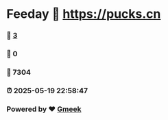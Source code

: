 # Feeday :link: https://pucks.cn 
### :page_facing_up: [3](https://pucks.cn/tag.html) 
### :speech_balloon: 0 
### :hibiscus: 7304 
### :alarm_clock: 2025-05-19 22:58:47 
### Powered by :heart: [Gmeek](https://github.com/Meekdai/Gmeek)
